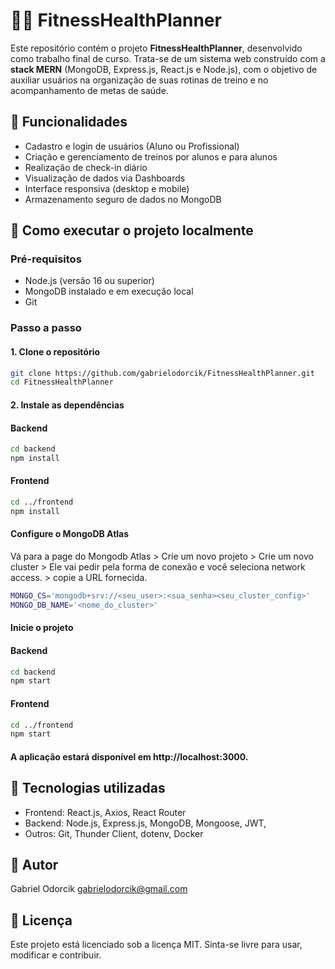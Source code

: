 # 🏋️‍♂️ FitnessHealthPlanner

Este repositório contém o projeto **FitnessHealthPlanner**, desenvolvido como trabalho final de curso. Trata-se de um sistema web construído com a **stack MERN** (MongoDB, Express.js, React.js e Node.js), com o objetivo de auxiliar usuários na organização de suas rotinas de treino e no acompanhamento de metas de saúde.

## 📌 Funcionalidades

- Cadastro e login de usuários (Aluno ou Profissional)
- Criação e gerenciamento de treinos por alunos e para alunos
- Realização de check-in diário
- Visualização de dados via Dashboards
- Interface responsiva (desktop e mobile)
- Armazenamento seguro de dados no MongoDB


## 🚀 Como executar o projeto localmente

### Pré-requisitos

- Node.js (versão 16 ou superior)
- MongoDB instalado e em execução local
- Git


### Passo a passo


#### 1. Clone o repositório

```bash
git clone https://github.com/gabrielodorcik/FitnessHealthPlanner.git
cd FitnessHealthPlanner
```

#### 2. Instale as dependências
#### Backend
```bash 
cd backend
npm install
```
#### Frontend
```bash 
cd ../frontend
npm install
```

#### Configure o MongoDB Atlas
Vá para a page do Mongodb Atlas > Crie um novo projeto > Crie um novo cluster > Ele vai pedir pela forma de conexão e você seleciona network access. > copie a URL fornecida. 

```bash
MONGO_CS='mongodb+srv://<seu_user>:<sua_senha><seu_cluster_config>'
MONGO_DB_NAME='<nome_do_cluster>'
```

#### Inicie o projeto
#### Backend
```bash 
cd backend
npm start
```
#### Frontend
```bash 
cd ../frontend
npm start
```

#### A aplicação estará disponível em http://localhost:3000.

## 🧪 Tecnologias utilizadas

- Frontend: React.js, Axios, React Router
- Backend: Node.js, Express.js, MongoDB, Mongoose, JWT, 
- Outros: Git, Thunder Client, dotenv, Docker

## 👤 Autor

Gabriel Odorcik gabrielodorcik@gmail.com

## 📄 Licença

Este projeto está licenciado sob a licença MIT. Sinta-se livre para usar, modificar e contribuir.

